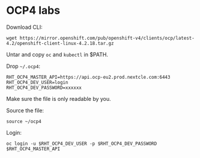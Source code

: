 # OCP4 labs

Download CLI:

`wget https://mirror.openshift.com/pub/openshift-v4/clients/ocp/latest-4.2/openshift-client-linux-4.2.18.tar.gz`

Untar and copy `oc` and `kubectl` in $PATH.

Drop `~/.ocp4`:

```
RHT_OCP4_MASTER_API=https://api.ocp-eu2.prod.nextcle.com:6443
RHT_OCP4_DEV_USER=login
RHT_OCP4_DEV_PASSWORD=xxxxxx
```

Make sure the file is only readable by you.

Source the file:

`source ~/ocp4`

Login:

```
oc login -u $RHT_OCP4_DEV_USER -p $RHT_OCP4_DEV_PASSWORD $RHT_OCP4_MASTER_API
```
